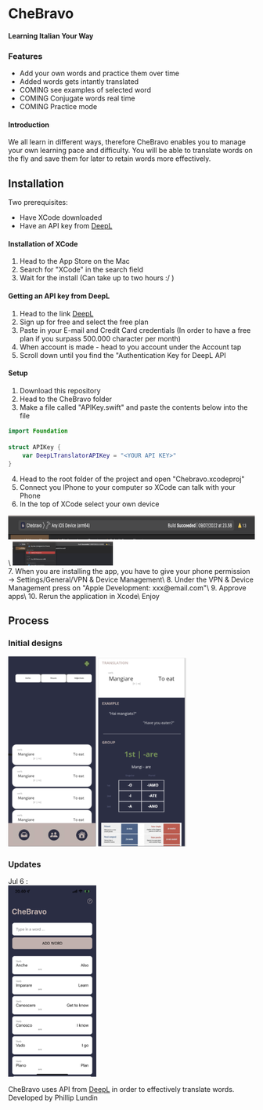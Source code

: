 # CheBravo
#### Learning Italian Your Way

### Features
* Add your own words and practice them over time
* Added words gets intantly translated
* COMING see examples of selected word
* COMING Conjugate words real time
* COMING Practice mode

#### Introduction
We all learn in different ways, therefore CheBravo enables you to manage your own learning pace and difficulty. You will be able to translate words on the fly and save them for later to retain words more effectively.


## Installation
Two prerequisites:
- Have XCode downloaded
- Have an API key from [DeepL](https://www.deepl.com/pro-api?cta=header-pro-api/) 


#### Installation of XCode
1. Head to the App Store on the Mac
2. Search for "XCode" in the search field
3. Wait for the install (Can take up to two hours :/ )


#### Getting an API key from DeepL
1. Head to the link [DeepL](https://www.deepl.com/pro-api?cta=header-pro-api/) 
2. Sign up for free and select the free plan
3. Paste in your E-mail and Credit Card credentials (In order to have a free plan if you surpass 500.000 character per month)
4. When account is made - head to you account under the Account tap
5. Scroll down until you find the "Authentication Key for DeepL API

#### Setup
1. Download this repository
2. Head to the CheBravo folder
3. Make a file called "APIKey.swift" and paste the contents below into the file 
```swift
import Foundation

struct APIKey {
    var DeepLTranslatorAPIKey = "<YOUR API KEY>"
}

```
4. Head to the root folder of the project and open "Chebravo.xcodeproj"
5. Connect you IPhone to your computer so XCode can talk with your Phone
6. In the top of XCode select your own device
<div>
<img src="./assets/sc1.png" height="50">\
<img src="./assets/sc2.png" height="50">
</div>
7. When you are installing the app, you have to give your phone permission -> Settings/General/VPN & Device Management\
8. Under the VPN & Device Management press on "Apple Development: xxx@email.com"\
9. Approve apps\
10. Rerun the application in Xcode\
Enjoy



## Process

### Initial designs
<div>
<img src="./assets/cover.png" width="180">
<img src="./assets/verbExample.png" width="180">
</div>


### Updates
Jul 6 : \
<img src="./assets/updatejul6.png" width="180">

CheBravo uses API from [DeepL](https://www.deepl.com/translator) in order to effectively translate words.
Developed by Phillip Lundin
